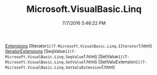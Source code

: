 ﻿---
title: Microsoft.VisualBasic.Linq
date: 7/7/2016 5:46:22 PM
---

[Extensions](T-Microsoft.VisualBasic.Linq.Extensions.html)
[IIterator`1](T-Microsoft.VisualBasic.Linq.IIterator`1.html)
[IteratorExtensions](T-Microsoft.VisualBasic.Linq.IteratorExtensions.html)
[SeqValue`1](T-Microsoft.VisualBasic.Linq.SeqValue`1.html)
[SetValue`1](T-Microsoft.VisualBasic.Linq.SetValue`1.html)
[SetValuExtension`1](T-Microsoft.VisualBasic.Linq.SetValuExtension`1.html)
